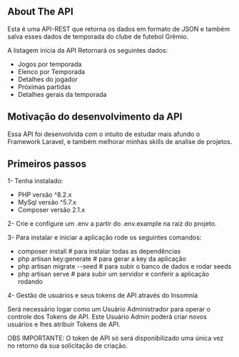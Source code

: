 ## About The API

Esta é uma API-REST que retorna os dados em formato de JSON e também salva esses dados de temporada do clube de futebol Grêmio. 

A listagem inicia da API Retornará os seguintes dados: 

- Jogos por temporada
- Elenco por Temporada
- Detalhes do jogador
- Próximas partidas
- Detalhes gerais da temporada

## Motivação do desenvolvimento da API

Essa API foi desenvolvida com o intuito de estudar mais afundo o Framework Laravel, e também melhorar minhas skills de analise de projetos.

## Primeiros passos

1- Tenha instalado:

- PHP versão ^8.2.x
- MySql versão ^5.7.x
- Composer versão 2.1.x

2- Crie e configure um .env a partir do .env.example na raíz do projeto.

3- Para instalar e iniciar a aplicação rode os seguintes comandos:

- composer install # para instalar todas as dependências
- php artisan key:generate # para gerar a key da aplicação
- php artisan migrate --seed # para subir o banco de dados e rodar seeds
- php artisan serve # para subir um servidor e conferir a aplicação rodando

4- Gestão de usuários e seus tokens de API através do Insomnia

Será necessário logar como um Usuário Administrador para operar o controle dos Tokens de API.
	Este Usuário Admin poderá criar novos usuários e lhes atribuir Tokens de API.

OBS IMPORTANTE: O token de API só será disponibilizado uma única vez no retorno da sua solicitação de criação.
